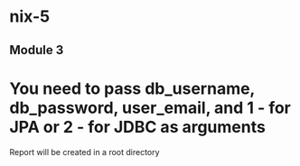 # nix-5
<h2>Module 3 </h2>
<h1>You need to pass db_username, db_password, user_email, and 1 - for JPA or 2 - for JDBC as arguments</h1>
<P>Report will be created in a root directory</P>
